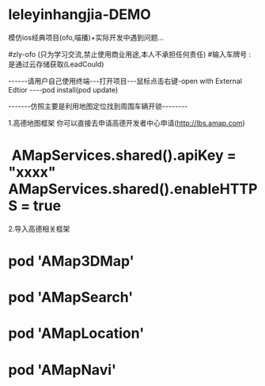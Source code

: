 # leleyinhangjia-DEMO
模仿ios经典项目(ofo,喵播)+实际开发中遇到问题...

#zly-ofo (只为学习交流,禁止使用商业用途,本人不承担任何责任)
#输入车牌号 :是通过云存储获取(LeadCould) 

------请用户自己使用终端---打开项目---鼠标点击右键-open with External Edtior ----pod install(pod update)

-------仿照主要是利用地图定位找到周围车辆开锁--------

1.高德地图框架 你可以直接去申请高德开发者中心申请(http://lbs.amap.com)
#  AMapServices.shared().apiKey = "xxxx"  AMapServices.shared().enableHTTPS = true
2.导入高德相关框架
# pod 'AMap3DMap'
# pod 'AMapSearch'
# pod 'AMapLocation'
# pod 'AMapNavi'

